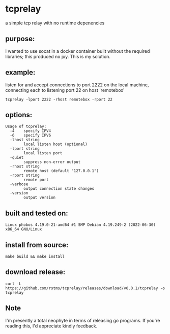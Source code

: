 # tcprelay

a simple tcp relay with no runtime depenencies 

## purpose:
I wanted to use socat in a docker container built without the required libraries; this produced no joy.  This is my solution.

## example:
listen for and accept connections to port 2222 on the local machine, connecting each to listening port 22 on host 'remotebox'
```
tcprelay -lport 2222 -rhost remotebox -rport 22
```

## options:
```
Usage of tcprelay:
  -4	specify IPV4
  -6	specify IPV6
  -lhost string
    	local listen host (optional)
  -lport string
    	local listen port
  -quiet
    	suppress non-error output
  -rhost string
    	remote host (default "127.0.0.1")
  -rport string
    	remote port
  -verbose
    	output connection state changes
  -version
    	output version
```

## built and tested on: 
```
Linux phobos 4.19.0-21-amd64 #1 SMP Debian 4.19.249-2 (2022-06-30) x86_64 GNU/Linux
```

## install from source:
```
make build && make install
```

## download release:
```
curl -L https://github.com/rstms/tcprelay/releases/download/v0.0.1/tcprelay -o tcprelay
```

## Note
I'm presently a total neophyte in terms of releasing go programs.  If you're reading this, I'd appreciate kindly feedback.
